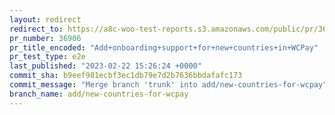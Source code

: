 ```yaml
---
layout: redirect
redirect_to: https://a8c-woo-test-reports.s3.amazonaws.com/public/pr/36906/e2e/index.html
pr_number: 36906
pr_title_encoded: "Add+onboarding+support+for+new+countries+in+WCPay"
pr_test_type: e2e
last_published: "2023-02-22 15:26:24 +0000"
commit_sha: b9eef981ecbf3ec1db79e7d2b7636bbdafafc173
commit_message: "Merge branch 'trunk' into add/new-countries-for-wcpay"
branch_name: add/new-countries-for-wcpay
---
```

